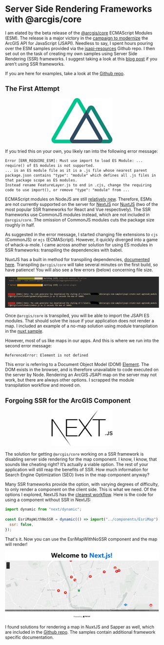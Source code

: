# Server Side Rendering Frameworks with @arcgis/core

I am elated by the beta release of the [@arcgis/core](https://www.npmjs.com/package/@arcgis/core) ECMAScript Modules (ESM). The release is a major victory in the [campaign to modernize](https://www.youtube.com/watch?v=woTI3jB5Z2Q&feature=youtu.be&t=182) the ArcGIS API for JavaScript (JSAPI). Needless to say, I spent hours pouring over the ESM samples provided via the [jsapi-resources](https://github.com/Esri/jsapi-resources/tree/master/esm-samples) Github repo. I then set out on the task of creating my own samples using Server Side Rendering (SSR) frameworks. I suggest taking a look at this [blog post](https://www.esri.com/arcgis-blog/products/js-api-arcgis/announcements/es-modules-are-coming-soon-in-the-arcgis-api-for-javascript/) if you aren’t using SSR frameworks.

If you are here for examples, take a look at the [Github repo](https://github.com/benelan/arcgis-esm-samples).

## The First Attempt

<div style="text-align:center"><img src="./img/nuxt_logo.svg" alt="NuxtJS Logo" width="200"/></div>

If you tried this on your own, you likely ran into the following error message:

```
Error [ERR_REQUIRE_ESM]: Must use import to load ES Module: ...
require() of ES modules is not supported.
... is an ES module file as it is a .js file whose nearest parent package.json contains "type": "module" which defines all .js files in that package scope as ES modules.
Instead rename FeatureLayer.js to end in .cjs, change the requiring code to use import(), or remove "type": "module" from ...
```

ECMAScript modules on NodeJS are still [relatively new](https://nodejs.medium.com/announcing-core-node-js-support-for-ecmascript-modules-c5d6dc29b663). Therefore, ESMs are not currently supported on the server for [NextJS](https://nextjs.org/) nor [NuxtJS](https://nuxtjs.org/) (two of the most popular SSR frameworks for React and Vue respectively). The SSR frameworks use CommonJS modules instead, which are not included in ``@arcgis/core``. The omission of CommonJS modules cuts the package size roughly in half.

As suggested in the error message, I started changing file extensions to ``cjs`` (CommonJS) or ``mjs`` (ECMAScript). However, it quickly diverged into a game of whack-a-mole. I came across another solution for using ES modules in SSR frameworks: transpiling the dependencies with babel.

NuxtJS has a built in method for transpiling dependencies, [documented here](https://nuxtjs.org/docs/2.x/configuration-glossary/configuration-build#transpile). Transpiling ``@arcgis/core`` will take several minutes on the first build, so have patience! You will also see a few errors (below) concerning file size.

![Transpile error concerning file size in NuxtJS](./img/transpile_error.jpg)

Once ``@arcgis/core`` is transpiled, you will be able to import the JSAPI ES modules. That should solve the issue if your application does not render a map. I included an example of a no-map solution using module transpilation in the [nuxt sample](https://github.com/benelan/arcgis-esm-samples/tree/main/jsapi-create-nuxt-app#non-map-workflows).

However, most of us like maps in our apps. And this is where we run into the second error message:

```
ReferenceError: Element is not defined
```

This error is referring to a Document Object Model (DOM) [Element](https://developer.mozilla.org/en-US/docs/Web/API/Element). The DOM exists in the browser, and is therefore unavailable to code executed on the server by Node. Rendering an ArcGIS JSAPI map on the server may not work, but there are always other options. I scrapped the module transpilation workflow and moved on.

## Forgoing SSR for the ArcGIS Component

<div style="text-align:center"><img src="./img/next_logo.svg" alt="NextJS Logo" width="200"/></div>

The solution for getting ``@arcgis/core`` working on a SSR framework is disabling server side rendering for the map component. I know, I know, that sounds like cheating right? It’s actually a viable option. The rest of your application will still reap the benefits of SSR. How much information for Search Engine Optimization (SEO) lives in the map component anyway?

Many SSR frameworks provide the option, with varying degrees of difficulty, to only render a component on the client side. This is what we need. Of the options I explored, NextJS has the [clearest workflow](https://nextjs.org/docs/advanced-features/dynamic-import#with-no-ssr). Here is the code for using a component without SSR in NextJS:

```js
import dynamic from "next/dynamic";

const EsriMapWithNoSSR = dynamic(() => import("../components/EsriMap"), {
  ssr: false,
});
```

That's it. Now you can use the EsriMapWithNoSSR component and the map will render!

![Map in NextJS](./img/next_map.jpg)

I found solutions for rendering a map in NuxtJS and Sapper as well, which are included in the [Github repo](https://github.com/benelan/arcgis-esm-samples). The samples contain additional framework specific documentation.
